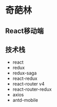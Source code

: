 # 奇葩林

## React移动端

## 技术栈

* react
* redux
* redux-saga
* react-redux
* react-router v4
* react-router-redux
* axios
* antd-mobile